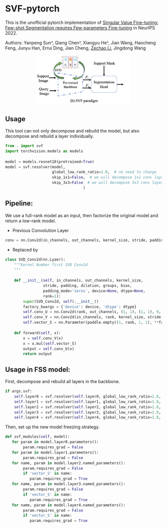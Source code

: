 # SVF-pytorch

This is the unofficial pytorch implementation of [Singular Value Fine-tuning: Few-shot Segmentation requires Few-parameters Fine-tuning](https://arxiv.org/pdf/2206.06122.pdf) in NeurIPS 2022.

Authors: Yanpeng Sun^, Qiang Chen^, Xiangyu He^, Jian Wang, Haocheng Feng, Junyu Han, Errui Ding, Jian Cheng, [Zechao Li](https://zechao-li.github.io/), Jingdong Wang

<div align="center">
<img src="img/model.jpg" width="60%" height="60%"/><br/>
</div>


## Usage

This tool can not only decompose and rebuild the model, but also decompose and rebuild a layer individually.

```python
from . import svf
import torchvision.models as models

model = models.resnet18(pretrained=True)
model = svf.resolver(model,
                     global_low_rank_ratio=1.0,  # no need to change
                     skip_1x1=False,  # we will decompose 1x1 conv layers
                     skip_3x3=False  # we will decompose 3x3 conv layers
                                   )
```


## Pipeline:

We use a full-rank model as an input, then factorize the original model and return a low-rank model.

- Previous Convolution Layer

```python
conv = nn.Conv2d(in_channels, out_channels, kernel_size, stride, padding, dilation, groups, bias)
```

- Replaced by

```python
class SVD_Conv2d(nn.Lyaer):
    """Kernel Number first SVD Conv2d
    """

    def __init__(self, in_channels, out_channels, kernel_size,
                 stride, padding, dilation, groups, bias,
                 padding_mode='zeros', device=None, dtype=None,
                 rank=1):
        super(SVD_Conv2d, self).__init__()
        factory_kwargs = {'device': device, 'dtype': dtype}
        self.conv_U = nn.Conv2d(rank, out_channels, (1, 1), (1, 1), 0, (1, 1), 1, bias)
        self.conv_V = nn.Conv2d(in_channels, rank, kernel_size, stride, padding, dilation, groups, False)
        self.vector_S = nn.Parameter(paddle.empty((1, rank, 1, 1), **factory_kwargs))

    def forward(self, x):
        x = self.conv_V(x)
        x = x.mul(self.vector_S)
        output = self.conv_U(x)
        return output

```
## Usage in FSS model:
First, decompose and rebuild all layers in the backbone.

```python
if args.svf:
    self.layer0 = svf.resolver(self.layer0, global_low_rank_ratio=1.0, skip_1x1=False, skip_3x3=False)
    self.layer1 = svf.resolver(self.layer1, global_low_rank_ratio=1.0, skip_1x1=False, skip_3x3=False)
    self.layer2 = svf.resolver(self.layer2, global_low_rank_ratio=1.0, skip_1x1=False, skip_3x3=False)
    self.layer3 = svf.resolver(self.layer3, global_low_rank_ratio=1.0, skip_1x1=False, skip_3x3=False)
    self.layer4 = svf.resolver(self.layer4, global_low_rank_ratio=1.0, skip_1x1=False, skip_3x3=False)
```
Then, set up the new model freezing strategy.
```python
def svf_modules(self, model):
   for param in model.layer0.parameters():
        param.requires_grad = False
   for param in model.layer1.parameters():
        param.requires_grad = False
   for name, param in model.layer2.named_parameters():
        param.requires_grad = False
        if 'vector_S' in name:
           param.requires_grad = True 
   for name, param in model.layer3.named_parameters():
        param.requires_grad = False
        if 'vector_S' in name:
           param.requires_grad = True 
   for name, param in model.layer4.named_parameters():
        param.requires_grad = False
        if 'vector_S' in name:
           param.requires_grad = True
```
